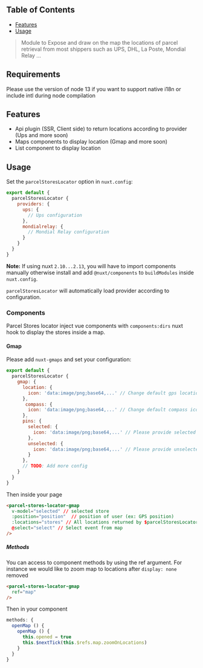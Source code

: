 ## Table of Contents

- [Features](#features)
- [Usage](#usage)

> Module to Expose and draw on the map the locations of parcel retrieval from most shippers such as UPS, DHL, La Poste, Mondial Relay ...

## Requirements
Please use the version of node 13 if you want to support native i18n or include intl during node compilation

## Features

- Api plugin (SSR, Client side) to return locations according to provider (Ups and more soon)
- Maps components to display location (Gmap and more soon)
- List component to display location

## Usage

Set the `parcelStoresLocator` option in `nuxt.config`:

```js
export default {
  parcelStoresLocator {
    providers: {
      ups: {
        // Ups configuration
      },
      mondialrelay: {
        // Mondial Relay configuration
      }
    }
  }
}
```

**Note:** If using nuxt `2.10...2.13`, you will have to import components manually otherwise install and add `@nuxt/components` to `buildModules` inside `nuxt.config`.

`parcelStoresLocator` will automatically load provider according to configuration.

### Components

Parcel Stores locator inject vue components with `components:dirs` nuxt hook to display the stores inside a map.

#### Gmap

Please add `nuxt-gmaps` and set your configuration:

```js
export default {
  parcelStoresLocator {
    gmap: {
      location: {
        icon: 'data:image/png;base64,...' // Change default gps location icon
      },
       compass: {
        icon: 'data:image/png;base64,...' // Change default compass icon
      },
      pins: {
        selected: {
          icon: 'data:image/png;base64,...' // Please provide selected pin
        },
        unselected: {
          icon: 'data:image/png;base64,...' // Please provide unselected pin
        }
      },
      // TODO: Add more config
    }
  }
}
```

Then inside your page
```html
<parcel-stores-locator-gmap
  v-model="selected" // selected store
  :position="position"  // position of user (ex: GPS position)
  :locations="stores" // All locations returned by $parcelStoresLocator.getGeolocation()
  @select="select" // Select event from map
/>
```

##### Methods
You can access to component methods by using the ref argument.
For instance we would like to zoom map to locations after `display: none` removed


```html
<parcel-stores-locator-gmap
  ref="map"
/>
```

Then in your component

```js
methods: {
  openMap () {
    openMap () {
      this.opened = true
      this.$nextTick(this.$refs.map.zoomOnLocations)
    }
  }
}
```




